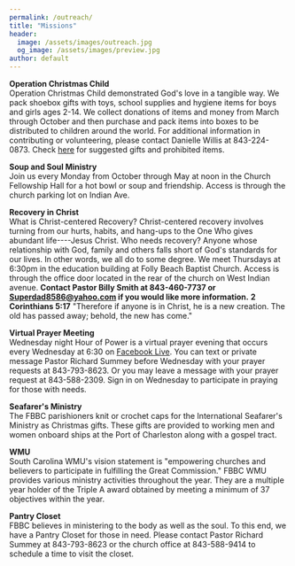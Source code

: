 ```yaml
---
permalink: /outreach/
title: "Missions"
header:
  image: /assets/images/outreach.jpg
  og_image: /assets/images/preview.jpg
author: default
---
```


**Operation Christmas Child**  
Operation Christmas Child demonstrated God's love in a tangible way. We pack shoebox gifts with
toys, school supplies and hygiene items for boys and girls ages 2-14. We collect donations of items
and money from March through October and then purchase and pack items into boxes to be distributed
to children around the world. For additional information in contributing or volunteering, please
contact Danielle Willis at 843-224-0873. Check
[here](https://www.samaritanspurse.org/operation-christmas-child/what-goes-in-my-shoebox-suggestions/)
for suggested gifts and prohibited items.

**Soup and Soul Ministry**  
Join us every Monday from October through May at noon in the Church Fellowship Hall for a hot bowl
or soup and friendship. Access is through the church parking lot on Indian Ave.

**Recovery in Christ**  
What is Christ-centered Recovery? Christ-centered recovery involves turning from our hurts, habits,
and hang-ups to the One Who gives abundant life----Jesus Christ.
Who needs recovery? Anyone whose relationship with God, family and others falls short of God's 
standards for our lives. In other words, we all do to some degree. We meet Thursdays at 6:30pm
in the education building at Folly Beach Baptist Church.
Access is through the office door located in the rear of the church on West Indian avenue. 
**Contact Pastor Billy Smith at 843-460-7737 or Superdad8586@yahoo.com if you would like more information.**
**2 Corinthians 5:17** "Therefore if anyone is in Christ, he is a new creation. The old has passed away;
behold, the new has come."

**Virtual Prayer Meeting**  
Wednesday night Hour of Power is a virtual prayer evening that occurs every Wednesday at 6:30 on
[Facebook Live](https://www.facebook.com/FollyBeachBaptistChurch/). You can text or private message
Pastor Richard Summey before Wednesday with your prayer requests at 843-793-8623. Or you may leave a
message with your prayer request at 843-588-2309. Sign in on Wednesday to participate in praying for
those with needs.

**Seafarer's Ministry**  
The FBBC parishioners knit or crochet caps for the International Seafarer's Ministry as Christmas
gifts. These gifts are provided to working men and women onboard ships at the Port of Charleston
along with a gospel tract.

**WMU**  
South Carolina WMU's vision statement is "empowering churches and believers to participate in
fulfilling the Great Commission." FBBC WMU provides various ministry activities throughout the year.
They are a multiple year holder of the Triple A award obtained by meeting a minimum of 37 objectives
within the year.

**Pantry Closet**  
FBBC believes in ministering to the body as well as the soul. To this end, we have a Pantry Closet
for those in need. Please contact Pastor Richard Summey at 843-793-8623 or the church office at
843-588-9414 to schedule a time to visit the closet.
